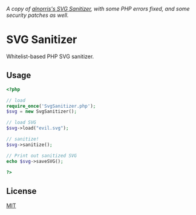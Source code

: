_A copy of [alnorris's SVG Sanitizer](https://github.com/alnorris/SVG-Sanitizer), with some PHP errors fixed, and some security patches as well._

SVG Sanitizer
======

Whitelist-based PHP SVG sanitizer.

Usage
-----

```php
<?php

// load
require_once('SvgSanitizer.php');
$svg = new SvgSanitizer();

// load SVG
$svg->load("evil.svg");

// sanitize!
$svg->sanitize();

// Print out sanitized SVG
echo $svg->saveSVG();

?>
```

License
-------

[MIT](http://opensource.org/licenses/MIT)
